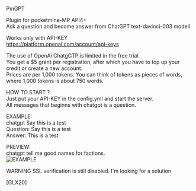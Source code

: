 PmGPT

Plugin for pocketmine-MP API4+<br>
Ask a question and become answer from ChatGPT text-davinci-003 modell<br>

Works only with API-KEY<br>
https://platform.openai.com/account/api-keys<br>

The use of OpenAi ChatgGTP is limited in the free trial.<br>
You get a $5 grant per registration, after which you have to top up your credit or create a new account.<br>
Prices are per 1,000 tokens. You can think of tokens as pieces of words, where 1,000 tokens is about 750 words.<br>

HOW TO START ?<br>
Just put your API-KEY in the config.yml and start the server.<br>
All messages that beginns with chatgpt is a question.

EXAMPLE:<br>
chatgpt Say this is a test<br>
Question: Say this is a test<br>
Answer: This is a test<br>


PREVIEW:<br>
chatgpt tell me good names for factions.<br>
![EXAMPLE](https://user-images.githubusercontent.com/79281788/229948384-927f6786-4f90-4869-8e6c-7a7b570a960e.png)<br>

WARNING SSL verification is still disabled. I'm looking for a solution<br>

[GLX20]
